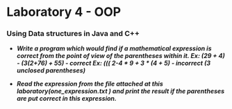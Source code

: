 # Laboratory 4 - OOP


### Using Data structures in Java and C++

* **_Write a program which would find if a mathematical expression is correct from the point of view of the parentheses within it.
Ex: (29 + 4) - (3(2+76) + 55) - correct Ex: ((( 2-4 * 9 + 3 * (4 + 5) - incorrect (3 unclosed parentheses)_**

* **_Read the expression from the file attached at this laboratory(one_expression.txt ) and print the result if the parentheses are put correct in this expression._**


